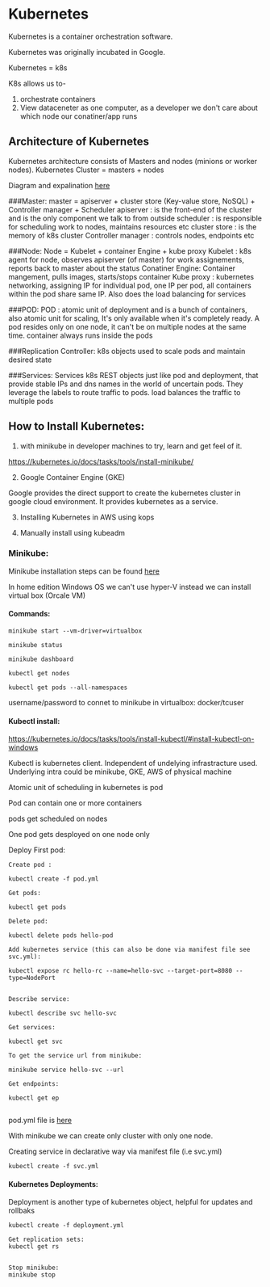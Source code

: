 # Kubernetes

Kubernetes is a container orchestration software.

Kubernetes was originally incubated in Google.

Kubernetes = k8s

K8s allows us to-
1. orchestrate containers
2. View dataceneter as one computer, as a developer we don't care about which node our conatiner/app runs


## Architecture of Kubernetes

Kubernetes architecture consists of Masters and nodes (minions or worker nodes).
Kubernetes Cluster = masters + nodes

Diagram and expalination [here](https://phoenixnap.com/kb/understanding-kubernetes-architecture-diagrams)


###Master:
master = apiserver + cluster store (Key-value store, NoSQL) + Controller manager + Scheduler 
apiserver : is the front-end of the cluster and is the only component we talk to from outside
scheduler : is responsible for scheduling work to nodes, maintains resources etc
cluster store : is the memory of k8s cluster
Controller manager : controls nodes, endpoints etc

###Node:
Node = Kubelet + container Engine + kube proxy
Kubelet : k8s agent for node, observes apiserver (of master) for work assignements, reports back to master about the status
Conatiner Engine: Container mangement, pulls images, starts/stops container
Kube proxy : kubernetes networking, assigning IP for individual pod, one IP per pod, all containers within the pod share same IP.
			Also does the load balancing for services

###POD:
POD : atomic unit of deployment and is a bunch of containers, also atomic unit for scaling,
It's only available when it's completely ready.
A pod resides only on one node, it can't be on multiple nodes at the same time.
container always runs inside the pods

###Replication Controller:
k8s objects used to scale pods and maintain desired state

###Services:
Services k8s REST objects just like pod and deployment, that provide stable IPs and dns names in the world of uncertain pods.
They leverage the labels to route traffic to pods.
load balances the traffic to multiple pods


## How to Install Kubernetes:

1. with minikube in developer machines to try, learn and get feel of it.

https://kubernetes.io/docs/tasks/tools/install-minikube/

2. Google Container Engine (GKE)

Google provides the direct support to create the kubernetes cluster in google cloud environment. It provides kubernetes as a service.

3. Installing Kubernetes in AWS using kops

4. Manually install using kubeadm


### Minikube:

Minikube installation steps can be found [here](https://kubernetes.io/docs/tasks/tools/install-minikube/)

In home edition Windows OS we can't use hyper-V instead we can install virtual box (Orcale VM)

####  Commands:
```
minikube start --vm-driver=virtualbox

minikube status

minikube dashboard

kubectl get nodes

kubectl get pods --all-namespaces
```

username/password to connet to minikube in virtualbox: docker/tcuser

#### Kubectl install:

https://kubernetes.io/docs/tasks/tools/install-kubectl/#install-kubectl-on-windows

Kubectl is kubernetes client. Independent of undelying infrastracture used. Underlying intra could be minikube, GKE, AWS of physical machine

Atomic unit of scheduling in kubernetes is pod

Pod can contain one or more containers

pods get scheduled on nodes

One pod gets desployed on one node only

Deploy First pod:

```
Create pod :

kubectl create -f pod.yml

Get pods:

kubectl get pods

Delete pod:

kubectl delete pods hello-pod

Add kubernetes service (this can also be done via manifest file see svc.yml):

kubectl expose rc hello-rc --name=hello-svc --target-port=8080 --type=NodePort


Describe service:

kubectl describe svc hello-svc

Get services:

kubectl get svc

To get the service url from minikube:

minikube service hello-svc --url

Get endpoints:

kubectl get ep


```
pod.yml file is [here](https://github.com/goutamsh/kubernetes-learning/blob/master/pod_manifest/pod.yml)

With minikube we can create only cluster with only one node.

Creating service in declarative way via manifest file  (i.e svc.yml)
```
kubectl create -f svc.yml
```

#### Kubernetes Deployments:

Deployment is another type of kubernetes object, helpful for updates and rollbaks
```
kubectl create -f deployment.yml

Get replication sets:
kubectl get rs


Stop minikube:
minikube stop

```

